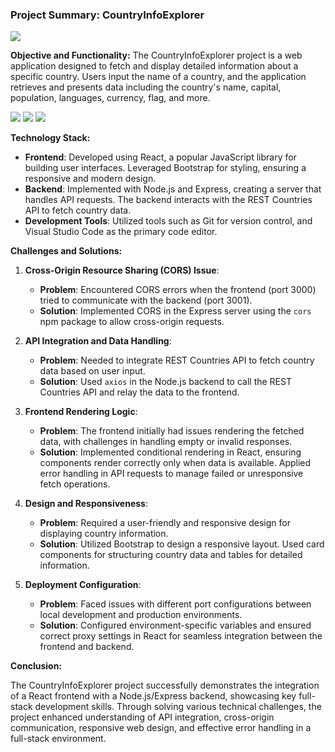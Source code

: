 ### Project Summary: CountryInfoExplorer

<!-- <img src="./img/country-info-explorer.png"> -->
<img src="https://i.imgur.com/oPGRd3k.png">

**Objective and Functionality:**
The CountryInfoExplorer project is a web application designed to fetch and display detailed information about a specific country. Users input the name of a country, and the application retrieves and presents data including the country's name, capital, population, languages, currency, flag, and more.

<!-- <img src="./img/france.png"> -->
<img src="https://i.imgur.com/Ot8uxTk.png">
<!-- <img src="./img/usa.png"> -->
<img src="https://i.imgur.com/25PwXbv.png">
<!-- <img src="./img/map.png"> -->
<img src="https://i.imgur.com/UlZHnby.png">

**Technology Stack:**

- **Frontend**: Developed using React, a popular JavaScript library for building user interfaces. Leveraged Bootstrap for styling, ensuring a responsive and modern design.
- **Backend**: Implemented with Node.js and Express, creating a server that handles API requests. The backend interacts with the REST Countries API to fetch country data.
- **Development Tools**: Utilized tools such as Git for version control, and Visual Studio Code as the primary code editor.

**Challenges and Solutions:**

1. **Cross-Origin Resource Sharing (CORS) Issue**: 
   - **Problem**: Encountered CORS errors when the frontend (port 3000) tried to communicate with the backend (port 3001).
   - **Solution**: Implemented CORS in the Express server using the `cors` npm package to allow cross-origin requests.

2. **API Integration and Data Handling**:
   - **Problem**: Needed to integrate REST Countries API to fetch country data based on user input.
   - **Solution**: Used `axios` in the Node.js backend to call the REST Countries API and relay the data to the frontend.

3. **Frontend Rendering Logic**:
   - **Problem**: The frontend initially had issues rendering the fetched data, with challenges in handling empty or invalid responses.
   - **Solution**: Implemented conditional rendering in React, ensuring components render correctly only when data is available. Applied error handling in API requests to manage failed or unresponsive fetch operations.

4. **Design and Responsiveness**:
   - **Problem**: Required a user-friendly and responsive design for displaying country information.
   - **Solution**: Utilized Bootstrap to design a responsive layout. Used card components for structuring country data and tables for detailed information.

5. **Deployment Configuration**:
   - **Problem**: Faced issues with different port configurations between local development and production environments.
   - **Solution**: Configured environment-specific variables and ensured correct proxy settings in React for seamless integration between the frontend and backend.

**Conclusion:**

The CountryInfoExplorer project successfully demonstrates the integration of a React frontend with a Node.js/Express backend, showcasing key full-stack development skills. Through solving various technical challenges, the project enhanced understanding of API integration, cross-origin communication, responsive web design, and effective error handling in a full-stack environment.

